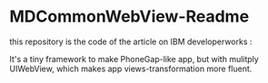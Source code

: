 MDCommonWebView-Readme
===============================

this repository is the code of the article on IBM developerworks :<link>

It's a tiny framework to make PhoneGap-like app, but with mulitply UIWebView, which makes app views-transformation more fluent.

